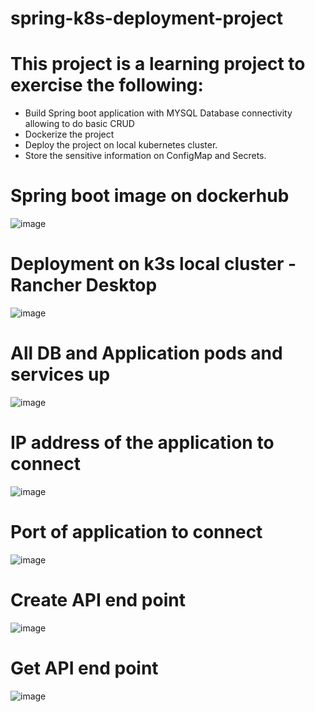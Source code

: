 # spring-k8s-deployment-project

# This project is a learning project to exercise the following:
- Build Spring boot application with MYSQL Database connectivity allowing to do basic CRUD
- Dockerize the project
- Deploy the project on local kubernetes cluster.
- Store the sensitive information on ConfigMap and Secrets.

# Spring boot image on dockerhub

![image](https://user-images.githubusercontent.com/59464659/230992799-028f2a20-eeae-4ec6-b321-afacd10cfbc3.png)

# Deployment on k3s local cluster - Rancher Desktop

![image](https://user-images.githubusercontent.com/59464659/230991821-1c5a2637-be15-4d4f-9657-6e9edc618b7e.png)

# All DB and Application pods and services up

![image](https://user-images.githubusercontent.com/59464659/230991976-bf07d067-7eb5-4ef0-b2d6-0d123d2424c1.png)

# IP address of the application to connect

![image](https://user-images.githubusercontent.com/59464659/230992098-d851221e-125f-4672-8b5c-e5c79491397c.png)

# Port of application to connect

![image](https://user-images.githubusercontent.com/59464659/230992213-c9984cdb-5c98-46f1-950b-d4b5bdcb37d4.png)

# Create API end point

![image](https://user-images.githubusercontent.com/59464659/230992432-33dee79b-8540-4bc7-9555-e5a2acea5746.png)

# Get API end point

![image](https://user-images.githubusercontent.com/59464659/230992522-8ef3ae54-c611-44af-a765-b9ef7a7068ac.png)



